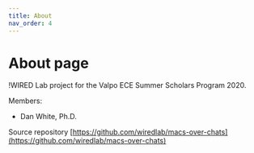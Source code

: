 ```yaml
---
title: About
nav_order: 4
---
```

# About page

!WIRED Lab project for the Valpo ECE Summer Scholars Program 2020.

Members:

* Dan White, Ph.D.


Source repository [https://github.com/wiredlab/macs-over-chats](https://github.com/wiredlab/macs-over-chats)


